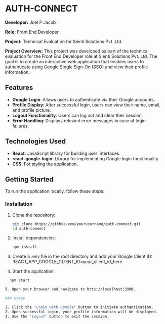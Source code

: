 # AUTH-CONNECT

**Developer:** Joel P Jacob 

**Role:** Front End Developer  

**Project:** Technical Evaluation for Sienti Solutions Pvt. Ltd.

**Project Overview:** This project was developed as part of the technical evaluation for the Front End Developer role at Sienti Solutions Pvt. Ltd. The goal is to create an interactive web application that enables users to authenticate using Google Single Sign-On (SSO) and view their profile information.

## Features

- **Google Login**: Allows users to authenticate via their Google accounts.
- **Profile Display**: After successful login, users can view their name, email, and profile picture.
- **Logout Functionality**: Users can log out and clear their session.
- **Error Handling**: Displays relevant error messages in case of login failures.

## Technologies Used

- **React**: JavaScript library for building user interfaces.
- **react-google-login**: Library for implementing Google login functionality.
- **CSS**: For styling the application.

## Getting Started

To run the application locally, follow these steps:

### Installation

1. Clone the repository:
   ```bash
   git clone https://github.com/yourusername/auth-connect.git
   cd auth-connect

2. Install dependencies:
    ```bash
    npm install

3. Create a .env file in the root directory and add your Google Client ID:
    REACT_APP_GOOGLE_CLIENT_ID=your_client_id_here

4. Start the application:
  ```bash
    npm start

5. Open your browser and navigate to http://localhost:3000.

### Usage

1. Click the "Login with Google" button to initiate authentication.
2. Upon successful login, your profile information will be displayed.
3. Use the "Logout" button to exit the session.